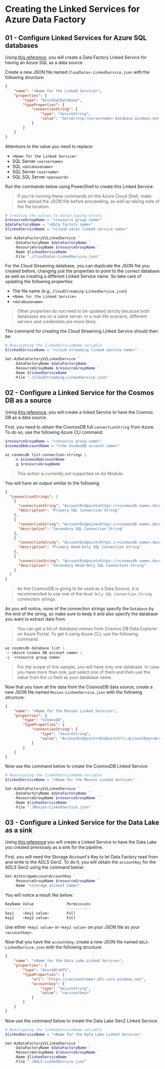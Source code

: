 # Creating the Linked Services for Azure Data Factory

## 01 - Configure Linked Services for Azure SQL databases

Using [this reference](https://docs.microsoft.com/en-us/azure/data-factory/connector-azure-sql-database#linked-service-properties),
you will create a Data Factory Linked Service for having an Azure SQL as a data source.

Create a new JSON file named `CloudSales-LinkedService.json` with the following structure:

```json
{
    "name": "<Name for the Linked Service>",
    "properties": {
        "type": "AzureSqlDatabase",
        "typeProperties": {
            "connectionString": {
                "type": "SecureString",
                "value": "Server=tcp:<servername>.database.windows.net,1433;Database=<databasename>;User ID=<username>@<servername>;Password=<password>;Trusted_Connection=False;Encrypt=True;Connection Timeout=30"
            }
        }
    }
}
```

Attentions to the value you need to replace:

- `<Name for the Linked Service>`
- SQL Server `<servername>`
- SQL `<databasename>`
- SQL Server `<username>`
- SQL SQL Server `<password>`

Run the commands below using PowerShell to create this Linked Service:

> If you're running these commands on the Azure Cloud Shell, make sure
> upload the JSON file before proceeding, as well as taking note of
> the file location.

```powershell
# Creating the values to avoid typing errors
$resourceGroupName = "<resource group name>"
$dataFactoryName = "<data factory name>"
$linkedServiceName = "<cloud sales linked service name>"

Set-AzDataFactoryV2LinkedService `
    -DataFactoryName $dataFactoryName `
    -ResourceGroupName $resourceGroupName `
    -Name $linkedServiceName `
    -File "./CloudSales-LinkedService.json"
```

For the Cloud Streaming database, you can duplicate the JSON file you created
before, changing just the properties to point to the correct database as well
as creating a different Linked Service name. So take care of updating
the following properties:

- The file name (e.g., `CloudStreaming-LinkedService.json`)
- `<Name for the Linked Service>`
- `<databasename>`

> Other properties do not need to be updated strictly because both databases
> are on a same server. In a real-life scenario, different servers and
> credentials are more likely.

The command for creating the Cloud Streaming Linked Service should then be:

```powershell
# Reassigning the linkedServiceName variable
$linkedServiceName = "<cloud streaming linked service name>"

Set-AzDataFactoryV2LinkedService `
    -DataFactoryName $dataFactoryName `
    -ResourceGroupName $resourceGroupName `
    -Name $linkedServiceName `
    -File "./CloudStreaming-LinkedService.json"
```

## 02 - Configure a Linked Service for the Cosmos DB as a source

Using [this reference](https://docs.microsoft.com/en-us/azure/data-factory/connector-azure-cosmos-db#linked-service-properties),
you will create a linked Service to have the Cosmos DB as a data source.

First, you need to obtain the CosmosDB full `connectionString` from Azure.
To do so, use the following Azure CLI command:

```powershell
$resourceGroupName = "<resource group name>"
$cosmosDbAccountName = "<the CosmosDB account name>"

az cosmosdb list-connection-strings \
    -n $cosmosDbAccountName
    -g $resourceGroupName
```

> This action is currently not supported on Az Module.

You will have an output similar to the following:

```json
{
  "connectionStrings": [
    {
      "connectionString": "AccountEndpoint=https://<cosmosdb name>.documents.azure.com:443/;AccountKey=<account key1>",
      "description": "Primary SQL Connection String"
    },
    {
      "connectionString": "AccountEndpoint=https://<cosmosdb name>.documents.azure.com:443/;AccountKey=<account key2>",
      "description": "Secondary SQL Connection String"
    },
    {
      "connectionString": "AccountEndpoint=https://<cosmosdb name>.documents.azure.com:443/;AccountKey=<read-only account key1>",
      "description": "Primary Read-Only SQL Connection String"
    },
    {
      "connectionString": "AccountEndpoint=https://<cosmosdb name>.documents.azure.com:443/;AccountKey=<read-only account key2>",
      "description": "Secondary Read-Only SQL Connection String"
    }
  ]
}
```

> As the CosmosDB is going to be used as a Data Source, it is recommended to use
> one of the `Read-Only SQL Connection String` connection strings.

As you will notice, none of the connection strings specify the `Database`
by the end of the string, so make sure to keep it and also specify
the database you want to extract data from.

> You can get a list of *database names* from Cosmos DB Data Explorer on
> Azure Portal. To get it using Azure CLI, use the following command:

```cmd
az cosmosdb database list \
-n <Azure Cosmos DB account name> \
-g `<resource group name>`
```

> For the scope of this sample, you will have only one database.
> In case you have more than one, just select one of them and then use the
> value from the `id` field as your database name.

Now that you have all the data from the CosmosDB data source,
create a new JSON file named `Movies-LinkedService.json` with the following structure:

```json
{
    "name": "<Name for the Movies Linked Service>",
    "properties": {
        "type": "CosmosDb",
        "typeProperties": {
            "connectionString": {
                "type": "SecureString",
                "value": "AccountEndpoint=<EndpointUrl>;AccountKey=<AccessKey>;Database=<Database>"
            }
        }
    }
}
```

Now use the command below to create the CosmosDB Linked Service:

```powershell
# Reassigning the linkedServiceName variable
$linkedServiceName = "<Name for the Movies Linked Service>"

Set-AzDataFactoryV2LinkedService `
    -DataFactoryName $dataFactoryName `
    -ResourceGroupName $resourceGroupName `
    -Name $linkedServiceName `
    -File "./Movies-LinkedService.json"
```

## 03 - Configure a Linked Service for the Data Lake as a sink

Using [this reference](https://docs.microsoft.com/en-us/azure/data-factory/connector-azure-data-lake-storage#linked-service-properties)
you will create a Linked Service to have the Data Lake you created previously
as a sink for the pipeline.

First, you will need the Storage Account's Key to let Data Factory read from
and write to the ADLS Gen2. To do it, you will obtain the `accountKey` for
the ADLS Gen2 using the command below:

```powershell
Get-AzStorageAccountAccountKey `
    -ResourceGroupName $resourceGroupName `
    -Name "<storage account name>"
```

You will notice a result like below:

```powershell
KeyName Value               Permissions
------- -----               -----------
key1    <key1 value>        Full
key2    <key2 value>        Full
```

Use either `<key1 value>` or `<key2 value>` on your JSON file as your `<accountkey>`.

Now that you have the `accountKey`, create a new JSON file named
`ADLS-LinkedService.json` with the following structure:

```json
{
    "name": "<Name for the Data Lake Linked Service>",
    "properties": {
        "type": "AzureBlobFS",
        "typeProperties": {
            "url": "https://<accountname>.dfs.core.windows.net",
            "accountkey": {
                "type": "SecureString",
                "value": "<accountkey>"
            }
        }
    }
}
```

Now use the command below to create the Data Lake Gen2 Linked Service:

```powershell
# Reassigning the linkedServiceName variable
$linkedServiceName = "<Name for the Data Lake Linked Service>"

Set-AzDataFactoryV2LinkedService `
    -DataFactoryName $dataFactoryName `
    -ResourceGroupName $resourceGroupName `
    -Name $linkedServiceName `
    -File "./ADLS-LinkedService.json"
```
